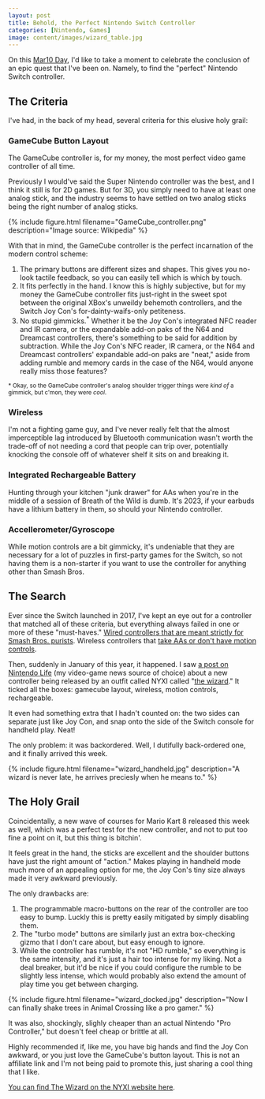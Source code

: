 ```yaml
---
layout: post
title: Behold, the Perfect Nintendo Switch Controller
categories: [Nintendo, Games]
image: content/images/wizard_table.jpg
---
```


On this [Mar10 Day](https://www.nintendo.com/whatsnew/nintendo-powers-up-mar10-day/), I'd like to take a moment to celebrate the conclusion of an epic quest that I've been on. Namely, to find the "perfect" Nintendo Switch controller.

## The Criteria

I've had, in the back of my head, several criteria for this elusive holy grail:

### GameCube Button Layout

The GameCube controller is, for my money, the most perfect video game controller of all time.

Previously I would've said the Super Nintendo controller was the best, and I think it still is for 2D games. But for 3D, you simply need to have at least one analog stick, and the industry seems to have settled on two analog sticks being the right number of analog sticks.

{% include figure.html filename="GameCube_controller.png" description="Image source: Wikipedia" %}

With that in mind, the GameCube controller is the perfect incarnation of the modern control scheme:

1. The primary buttons are different sizes and shapes. This gives you no-look tactile feedback, so you can easily tell which is which by touch.
2. It fits perfectly in the hand. I know this is highly subjective, but for my money the GameCube controller fits just-right in the sweet spot between the original XBox's unweildy behemoth controllers, and the Switch Joy Con's for-dainty-waifs-only petiteness.
3. No stupid gimmicks.<sup>*</sup> Whether it be the Joy Con's integrated NFC reader and IR camera, or the expandable add-on paks of the N64 and Dreamcast controllers, there's something to be said for addition by subtraction. While the Joy Con's NFC reader, IR camera, or the N64 and Dreamcast controllers' expandable add-on paks are "neat," aside from adding rumble and memory cards in the case of the N64, would anyone really miss those features?

<sub>* Okay, so the GameCube controller's analog shoulder trigger things were _kind of_ a gimmick, but c'mon, they were _cool_.</sub>

### Wireless

I'm not a fighting game guy, and I've never really felt that the almost imperceptible lag introduced by Bluetooth communication wasn't worth the trade-off of not needing a cord that people can trip over, potentially knocking the console off of whatever shelf it sits on and breaking it.

### Integrated Rechargeable Battery

Hunting through your kitchen "junk drawer" for AAs when you're in the middle of a session of Breath of the Wild is dumb. It's 2023, if your earbuds have a lithium battery in them, so should your Nintendo controller.

### Accellerometer/Gyroscope

While motion controls are a bit gimmicky, it's undeniable that they are necessary for a lot of puzzles in first-party games for the Switch, so not having them is a non-starter if you want to use the controller for anything other than Smash Bros.

## The Search

Ever since the Switch launched in 2017, I've kept an eye out for a controller that matched all of these criteria, but everything always failed in one or more of these "must-haves." [Wired controllers that are meant strictly for Smash Bros. purists](https://www.amazon.com/Pack-Gamecube-Controller-Bundle-Extension/dp/B07MSHR6JJ/ref=sr_1_2_sspa?crid=OMQPKF2JWAF3&keywords=gamecube+controller+switch&qid=1678475709&sprefix=gamecube+contrller+switch%2Caps%2C96&sr=8-2-spons&ufe=app_do%3Aamzn1.fos.006c50ae-5d4c-4777-9bc0-4513d670b6bc&psc=1&spLa=ZW5jcnlwdGVkUXVhbGlmaWVyPUEyTklGT0ZVNTdIU00mZW5jcnlwdGVkSWQ9QTAwODUzODYyNDZVMDlFV0JTTkMmZW5jcnlwdGVkQWRJZD1BMDk0OTE4NDJQSFNHMkFGRUxIWlcmd2lkZ2V0TmFtZT1zcF9hdGYmYWN0aW9uPWNsaWNrUmVkaXJlY3QmZG9Ob3RMb2dDbGljaz10cnVl). Wireless controllers that [take AAs or don't have motion controls](https://www.amazon.com/PowerA-Wireless-Controller-Nintendo-Switch-GameCube/dp/B07GXLBCC3/ref=sr_1_3?crid=OMQPKF2JWAF3&keywords=gamecube+controller+switch&qid=1678475709&sprefix=gamecube+contrller+switch%2Caps%2C96&sr=8-3&ufe=app_do%3Aamzn1.fos.006c50ae-5d4c-4777-9bc0-4513d670b6bc).

Then, suddenly in January of this year, it happened. I saw [a post on Nintendo Life](https://www.nintendolife.com/news/2023/01/nyxi-reveals-a-gamecube-inspired-switch-controller-with-no-drifting) (my video-game news source of choice) about a new controller being released by an outfit called NYXI called "[the wizard](https://www.imdb.com/title/tt0098663/?ref_=nv_sr_srsg_3)." It ticked all the boxes: gamecube layout, wireless, motion controls, rechargeable.

It even had something extra that I hadn't counted on: the two sides can separate just like Joy Con, and snap onto the side of the Switch console for handheld play. Neat!

The only problem: it was backordered. Well, I dutifully back-ordered one, and it finally arrived this week.

{% include figure.html filename="wizard_handheld.jpg" description="A wizard is never late, he arrives preciesly when he means to." %}

## The Holy Grail

Coincidentally, a new wave of courses for Mario Kart 8 released this week as well, which was a perfect test for the new controller, and not to put too fine a point on it, but this thing is bitchin'.

It feels great in the hand, the sticks are excellent and the shoulder buttons have just the right amount of "action." Makes playing in handheld mode much more of an appealing option for me, the Joy Con's tiny size always made it very awkward previously.

The only drawbacks are:

1. The programmable macro-buttons on the rear of the controller are too easy to bump. Luckly this is pretty easily mitigated by simply disabling them.
2. The "turbo mode" buttons are similarly just an extra box-checking gizmo that I don't care about, but easy enough to ignore.
3. While the controller has rumble, it's not "HD rumble," so everything is the same intensity, and it's just a hair too intense for my liking. Not a deal breaker, but it'd be nice if you could configure the rumble to be slightly less intense, which would probably also extend the amount of play time you get between charging.

{% include figure.html filename="wizard_docked.jpg" description="Now I can finally shake trees in Animal Crossing like a pro gamer." %}

It was also, shockingly, slighly cheaper than an actual Nintendo "Pro Controller," but doesn't feel cheap or brittle at all. 

Highly recommended if, like me, you have big hands and find the Joy Con awkward, or you just love the GameCube's button layout. This is not an affiliate link and I'm not being paid to promote this, just sharing a cool thing that I like.

[You can find The Wizard on the NYXI website here](https://nyxigaming.com/pages/sj01-intreoduction).